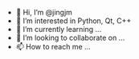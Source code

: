 - 👋 Hi, I’m @jingjm
- 👀 I’m interested in Python, Qt, C++
- 🌱 I’m currently learning ...
- 💞️ I’m looking to collaborate on ...
- 📫 How to reach me ...

<!---
jingjm/jingjm is a ✨ special ✨ repository because its `README.md` (this file) appears on your GitHub profile.
You can click the Preview link to take a look at your changes.
--->
